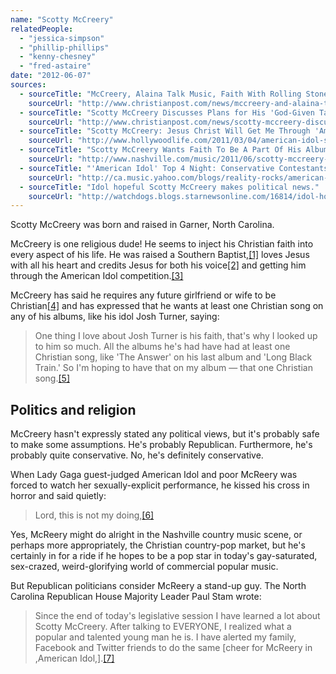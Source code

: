```yaml
---
name: "Scotty McCreery"
relatedPeople:
  - "jessica-simpson"
  - "phillip-phillips"
  - "kenny-chesney"
  - "fred-astaire"
date: "2012-06-07"
sources:
  - sourceTitle: "McCreery, Alaina Talk Music, Faith With Rolling Stone"
    sourceUrl: "http://www.christianpost.com/news/mccreery-and-alaina-talk-music-and-faith-with-rolling-stone-50993/"
  - sourceTitle: "Scotty McCreery Discusses Plans for His 'God-Given Talent,'"
    sourceUrl: "http://www.christianpost.com/news/scotty-mccreery-discusses-plans-for-his-god-given-talent-55347/"
  - sourceTitle: "Scotty McCreery: Jesus Christ Will Get Me Through 'American Idol.'"
    sourceUrl: "http://www.hollywoodlife.com/2011/03/04/american-idol-scotty-mccreery/"
  - sourceTitle: "Scotty McCreery Wants Faith To Be A Part Of His Album"
    sourceUrl: "http://www.nashville.com/music/2011/06/scotty-mccreery-wants-faith-to-be-a-part-of-his-album/"
  - sourceTitle: "'American Idol' Top 4 Night: Conservative Contestants Finally Go Gaga"
    sourceUrl: "http://ca.music.yahoo.com/blogs/reality-rocks/american-idol-top-4-night-conservative-contestants-finally-go-gaga.html"
  - sourceTitle: "Idol hopeful Scotty McCreery makes political news."
    sourceUrl: "http://watchdogs.blogs.starnewsonline.com/16814/idol-hopeful-scotty-mccreery-makes-political-news/"
---
```


Scotty McCreery was born and raised in Garner, North Carolina.

McCreery is one religious dude! He seems to inject his Christian faith into every aspect of his life. He was raised a Southern Baptist,<a class="source-citation" href="#http://www.christianpost.com/news/mccreery-and-alaina-talk-music-and-faith-with-rolling-stone-50993/" title="McCreery, Alaina Talk Music, Faith With Rolling Stone">[1]</a> loves Jesus with all his heart and credits Jesus for both his voice<a class="source-citation" href="#http://www.christianpost.com/news/scotty-mccreery-discusses-plans-for-his-god-given-talent-55347/" title="Scotty McCreery Discusses Plans for His &apos;God-Given Talent,&apos;">[2]</a> and getting him through the American Idol competition.<a class="source-citation" href="#http://www.hollywoodlife.com/2011/03/04/american-idol-scotty-mccreery/" title="Scotty McCreery: Jesus Christ Will Get Me Through &apos;American Idol.&apos;">[3]</a>

McCreery has said he requires any future girlfriend or wife to be Christian<a class="source-citation" href="#http://www.christianpost.com/news/mccreery-and-alaina-talk-music-and-faith-with-rolling-stone-50993/" title="McCreery, Alaina Talk Music, Faith With Rolling Stone">[4]</a> and has expressed that he wants at least one Christian song on any of his albums, like his idol Josh Turner, saying:

>One thing I love about Josh Turner is his faith, that's why I looked up to him so much. All the albums he's had have had at least one Christian song, like 'The Answer' on his last album and 'Long Black Train.' So I'm hoping to have that on my album — that one Christian song.<a class="source-citation" href="#http://www.nashville.com/music/2011/06/scotty-mccreery-wants-faith-to-be-a-part-of-his-album/" title="Scotty McCreery Wants Faith To Be A Part Of His Album">[5]</a>

## Politics and religion

McCreery hasn't expressly stated any political views, but it's probably safe to make some assumptions. He's probably Republican. Furthermore, he's probably quite conservative. No, he's definitely conservative.

When Lady Gaga guest-judged American Idol and poor McReery was forced to watch her sexually-explicit performance, he kissed his cross in horror and said quietly:

>Lord, this is not my doing,<a class="source-citation" href="#http://ca.music.yahoo.com/blogs/reality-rocks/american-idol-top-4-night-conservative-contestants-finally-go-gaga.html" title="&apos;American Idol&apos; Top 4 Night: Conservative Contestants Finally Go Gaga">[6]</a>

Yes, McReery might do alright in the Nashville country music scene, or perhaps more appropriately, the Christian country-pop market, but he's certainly in for a ride if he hopes to be a pop star in today's gay-saturated, sex-crazed, weird-glorifying world of commercial popular music.

But Republican politicians consider McReery a stand-up guy. The North Carolina Republican House Majority Leader Paul Stam wrote:

>Since the end of today's legislative session I have learned a lot about Scotty McCreery. After talking to EVERYONE, I realized what a popular and talented young man he is. I have alerted my family, Facebook and Twitter friends to do the same [cheer for McReery in ,American Idol,].<a class="source-citation" href="#http://watchdogs.blogs.starnewsonline.com/16814/idol-hopeful-scotty-mccreery-makes-political-news/" title="Idol hopeful Scotty McCreery makes political news.">[7]</a>